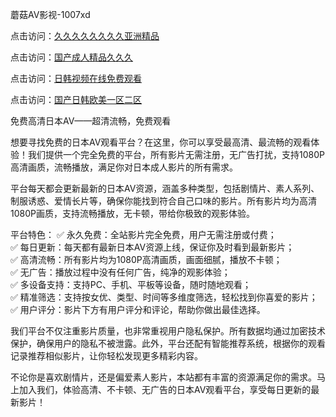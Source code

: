 蘑菇AV影视-1007xd

点击访问：<a href="https://heiliaowzu4ur.pages.dev/">久久久久久久久久亚洲精品</a>

点击访问：<a href="https://heiliaoxqkkct.pages.dev/">国产成人精品久久久</a>

点击访问：<a href="https://heiliaowt0d7p.pages.dev/">日韩视频在线免费观看</a>

点击访问：<a href="https://heiliaoll4qsx.pages.dev/">国产日韩欧美一区二区</a>

免费高清日本AV——超清流畅，免费观看

想要寻找免费的日本AV观看平台？在这里，你可以享受最高清、最流畅的观看体验！我们提供一个完全免费的平台，所有影片无需注册，无广告打扰，支持1080P高清画质，流畅播放，满足你对日本成人影片的所有需求。

平台每天都会更新最新的日本AV资源，涵盖多种类型，包括剧情片、素人系列、制服诱惑、爱情长片等，确保你能找到符合自己口味的影片。所有影片均为高清1080P画质，支持流畅播放，无卡顿，带给你极致的观影体验。

平台特色：
✅ 永久免费：全站影片完全免费，用户无需注册或付费；  
✅ 每日更新：每天都有最新日本AV资源上线，保证你及时看到最新影片；  
✅ 高清流畅：所有影片均为1080P高清画质，画面细腻，播放不卡顿；  
✅ 无广告：播放过程中没有任何广告，纯净的观影体验；  
✅ 多设备支持：支持PC、手机、平板等设备，随时随地观看；  
✅ 精准筛选：支持按女优、类型、时间等多维度筛选，轻松找到你喜爱的影片；  
✅ 用户评分：影片下方有用户评分和评论，帮助你做出最佳选择。

我们平台不仅注重影片质量，也非常重视用户隐私保护。所有数据均通过加密技术保护，确保用户的隐私不被泄露。此外，平台还配有智能推荐系统，根据你的观看记录推荐相似影片，让你轻松发现更多精彩内容。

不论你是喜欢剧情片，还是偏爱素人影片，本站都有丰富的资源满足你的需求。马上加入我们，体验高清、不卡顿、无广告的日本AV观看平台，享受每日更新的最新影片！

<span style="display:none;">[Canonical link]( https://github.com/xd0851/riben14707 ）</span>
